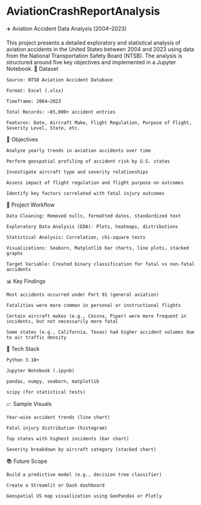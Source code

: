 # AviationCrashReportAnalysis

✈️ Aviation Accident Data Analysis (2004–2023)

This project presents a detailed exploratory and statistical analysis of aviation accidents in the United States between 2004 and 2023 using data from the National Transportation Safety Board (NTSB). The analysis is structured around five key objectives and implemented in a Jupyter Notebook.
📁 Dataset

    Source: NTSB Aviation Accident Database

    Format: Excel (.xlsx)

    Timeframe: 2004–2023

    Total Records: ~85,000+ accident entries

    Features: Date, Aircraft Make, Flight Regulation, Purpose of Flight, Severity Level, State, etc.

📌 Objectives

    Analyze yearly trends in aviation accidents over time

    Perform geospatial profiling of accident risk by U.S. states

    Investigate aircraft type and severity relationships

    Assess impact of flight regulation and flight purpose on outcomes

    Identify key factors correlated with fatal injury outcomes

🧪 Project Workflow

    Data Cleaning: Removed nulls, formatted dates, standardized text

    Exploratory Data Analysis (EDA): Plots, heatmaps, distributions

    Statistical Analysis: Correlation, chi-square tests

    Visualizations: Seaborn, Matplotlib bar charts, line plots, stacked graphs

    Target Variable: Created binary classification for fatal vs non-fatal accidents

📊 Key Findings

    Most accidents occurred under Part 91 (general aviation)

    Fatalities were more common in personal or instructional flights

    Certain aircraft makes (e.g., Cessna, Piper) were more frequent in incidents, but not necessarily more fatal

    Some states (e.g., California, Texas) had higher accident volumes due to air traffic density

🧰 Tech Stack

    Python 3.10+

    Jupyter Notebook (.ipynb)

    pandas, numpy, seaborn, matplotlib

    scipy (for statistical tests)


📈 Sample Visuals

    Year-wise accident trends (line chart)

    Fatal injury distribution (histogram)

    Top states with highest incidents (bar chart)

    Severity breakdown by aircraft category (stacked chart)

📚 Future Scope

    Build a predictive model (e.g., decision tree classifier)

    Create a Streamlit or Dash dashboard

    Geospatial US map visualization using GeoPandas or Plotly

